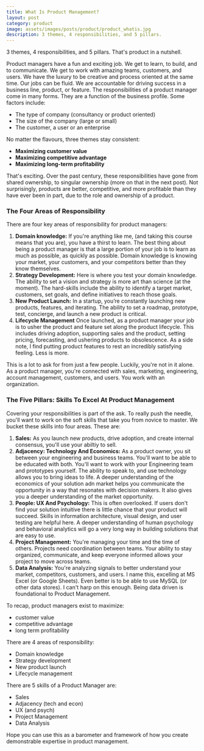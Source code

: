 ```yaml
---
title: What Is Product Management?
layout: post
category: product
image: assets/images/posts/product/product_whatis.jpg
description: 3 themes, 4 responsibilities, and 5 pillars.
---
```


3 themes, 4 responsibilities, and 5 pillars. That's product in a nutshell.

Product managers have a fun and exciting job. We get to learn, to build, and to communicate. We get to work with amazing teams, customers, and users. We have the luxury to be creative and process oriented at the same time. Our jobs can be fluid. We are accountable for driving success in a business line, product, or feature. The responsibilities of a product manager come in many forms. They are a function of the business profile. Some factors include:

- The type of company (consultancy or product oriented)
- The size of the company (large or small)
- The customer, a user or an enterprise

No matter the flavours, three themes stay consistent:

- **Maximizing customer value**
- **Maximizing competitive advantage**
- **Maximizing long-term profitability**

That's exciting. Over the past century, these responsibilities have gone from shared ownership, to singular ownership (more on that in the next post). Not surprisingly, products are better, competitive, and more profitable than they have ever been in part, due to the role and ownership of a product.

### The Four Areas of Responsibility

There are four key areas of responsibility for product managers:

1.  **Domain knowledge:** If you're anything like me, (and taking this course means that you are), you have a thirst to learn. The best thing about being a product manager is that a large portion of your job is to learn as much as possible, as quickly as possible. Domain knowledge is knowing your market, your customers, and your competitors better than they know themselves.
2.  **Strategy Development:** Here is where you test your domain knowledge. The ability to set a vision and strategy is more art than science (at the moment). The hard-skills include the ability to identify a target market, customers, set goals, and define initiatives to reach those goals.
3.  **New Product Launch:** In a startup, you’re constantly launching new products, features, and iterating. The ability to set a roadmap, prototype, test, concierge, and launch a new product is critical.
4.  **Lifecycle Management** Once launched, as a product manager your job is to usher the product and feature set along the product lifecycle. This includes driving adoption, supporting sales and the product, setting pricing, forecasting, and ushering products to obsolescence. As a side note, I find putting product features to rest an incredibly satisfying feeling. Less is more.

This is a lot to ask for from just a few people. Luckily, you're not in it alone. As a product manager, you're connected with sales, marketing, engineering, account management, customers, and users. You work with an organization.

### The Five Pillars: Skills To Excel At Product Management

Covering your responsibilities is part of the ask. To really push the needle, you'll want to work on the soft skills that take you from novice to master. We bucket these skills into four areas. These are:

1.  **Sales:** As you launch new products, drive adoption, and create internal consensus, you'll use your abiltiy to sell.
2.  **Adjacency: Technology And Economics:** As a product owner, you sit between your engineering and business teams. You'll want to be able to be educated with both. You'll want to work with your Engineering team and prototypes yourself. The ability to speak to, and use technology allows you to bring ideas to life. A deeper understanding of the economics of your solution adn market helps you communicate the opportunity in a way that resonates with decision makers. It also gives you a deeper understanding of the market opportunity.
3.  **People: UX And Psychology:** This is often overlooked. If users don't find your solution intuitive there is little chance that your product will succeed. Skills in information architecture, visual design, and user testing are helpful here. A deeper understanding of human psychology and behavioral analytics will go a very long way in building solutions that are easy to use.
4.  **Project Management:** You're managing your time and the time of others. Projects need coordination between teams. Your ability to stay organized, communicate, and keep everyone informed allows your project to move across teams.
5.  **Data Analysis:** You're analyzing signals to better understand your market, competitors, customers, and users. I name this, excelling at MS Excel (or Google Sheets). Even better is to be able to use MySQL (or other data stores). I can't harp on this enough. Being data driven is foundational to Product Management.

To recap, product managers exist to maximize:

- customer value
- competitive advantage
- long term profitability

There are 4 areas of responsibility:

- Domain knowledge
- Strategy development
- New product launch
- Lifecycle management

There are 5 skills of a Product Manager are:

- Sales
- Adjacency (tech and econ)
- UX (and psych)
- Project Management
- Data Analysis

Hope you can use this as a barometer and framework of how you create demonstrable expertise in product management.
